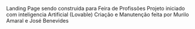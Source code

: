 Landing Page sendo construida para Feira de Profissões 
Projeto iniciado com inteligencia Artificial (Lovable) 
Criação e Manutenção feita por Murilo Amaral e José Benevides
